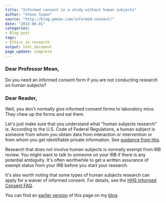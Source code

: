 ```yaml
---
title: "Informed consent in a study without human subjects"
author: "Steve Simon"
source: "http://blog.pmean.com/informed-consent/"
date: "2015-06-01"
categories: 
- Blog post
tags:
- Ethics in research
output: html_document
page_update: complete
---
```


### Dear Professor Mean,

Do you need an informed consent form if you are not conducting research on human subjects?

<!---More--->

### Dear Reader,

Well, you don't normally give informed consent forms to laboratory mice. They chew up the forms and eat them.

Let's just make sure that you understand what "human subjects research" is. According to the U.S. Code of Federal Regulations, a human subject is someone from whom you obtain data from interaction or intervention or from whom you get identifiable private information. See [guidance from hhs][hhs1].

Research that does not involve human subjects is normally exempt from IRB review. You might want to talk to someone on your IRB if there is any potential ambiguity. It's often worthwhile to get a written assurance of exempt status from your IRB before you start your research.

It's also worth noting that some types of human subjects research can apply for a waiver of informed consent. For details, see the [HHS Informed Consent FAQ][hhs2].

You can find an [earlier version][sim1] of this page on my [blog][sim2].

[sim1]: http://blog.pmean.com/informed-consent/
[sim2]: http://blog.pmean.com

[hhs1]: https://www.hhs.gov/ohrp/regulations-and-policy/regulations/45-cfr-46/revised-common-rule-regulatory-text/index.html#46.102
[hhs2]: http://www.hhs.gov/ohrp/policy/faq/informed-consent/what-is-a-waiver-or-alteration-of-informed-consent.html
